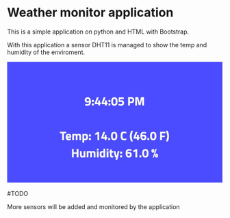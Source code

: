 # Weather monitor application

This is a simple application on python and HTML with Bootstrap.

With this application a sensor DHT11 is managed to show the temp and humidity of the enviroment.

![alt text](https://github.com/gltorres/weather_monitor/blob/master/static/img/example/example_weather.JPG?raw=true)

#TODO

More sensors will be added and monitored by the application
